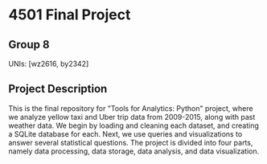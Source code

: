 # 4501 Final Project
## Group 8 
UNIs: [wz2616, by2342]

## Project Description
This is the final repository for "Tools for Analytics: Python" project, where we analyze yellow taxi and Uber trip data from 2009-2015, along with past weather data. We begin by loading and cleaning each dataset, and creating a SQLite database for each. Next, we use queries and visualizations to answer several statistical questions. The project is divided into four parts, namely data processing, data storage, data analysis, and data visualization.
